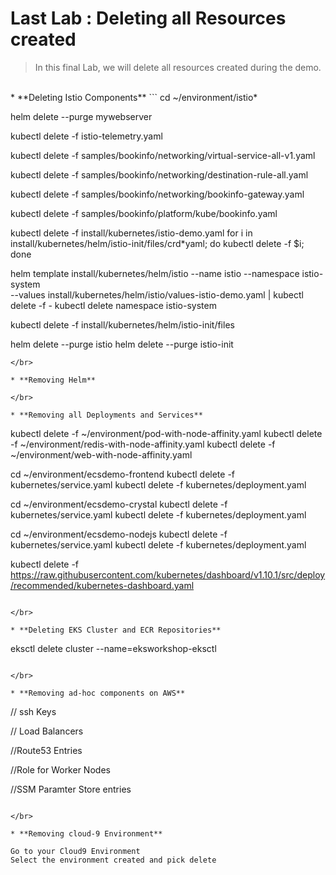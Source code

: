 # Last Lab : Deleting all Resources created

> In this final Lab, we will delete all resources created during the demo.

</br>
* **Deleting Istio Components**
```
cd ~/environment/istio*
 
helm delete --purge mywebserver

kubectl delete -f istio-telemetry.yaml

kubectl delete -f samples/bookinfo/networking/virtual-service-all-v1.yaml

kubectl delete -f samples/bookinfo/networking/destination-rule-all.yaml

kubectl delete -f samples/bookinfo/networking/bookinfo-gateway.yaml

kubectl delete -f samples/bookinfo/platform/kube/bookinfo.yaml

kubectl delete -f install/kubernetes/istio-demo.yaml
for i in install/kubernetes/helm/istio-init/files/crd*yaml; do kubectl delete -f $i; done

helm template install/kubernetes/helm/istio --name istio --namespace istio-system \
    --values install/kubernetes/helm/istio/values-istio-demo.yaml | kubectl delete -f -
kubectl delete namespace istio-system

kubectl delete -f install/kubernetes/helm/istio-init/files


helm delete --purge istio
helm delete --purge istio-init

```
</br>

* **Removing Helm**
```

```
</br>

* **Removing all Deployments and Services**
```
kubectl delete -f ~/environment/pod-with-node-affinity.yaml
kubectl delete -f ~/environment/redis-with-node-affinity.yaml
kubectl delete -f ~/environment/web-with-node-affinity.yaml

cd ~/environment/ecsdemo-frontend
kubectl delete -f kubernetes/service.yaml
kubectl delete -f kubernetes/deployment.yaml

cd ~/environment/ecsdemo-crystal
kubectl delete -f kubernetes/service.yaml
kubectl delete -f kubernetes/deployment.yaml

cd ~/environment/ecsdemo-nodejs
kubectl delete -f kubernetes/service.yaml
kubectl delete -f kubernetes/deployment.yaml

kubectl delete -f https://raw.githubusercontent.com/kubernetes/dashboard/v1.10.1/src/deploy/recommended/kubernetes-dashboard.yaml





```

</br>

* **Deleting EKS Cluster and ECR Repositories**
```


eksctl delete cluster --name=eksworkshop-eksctl


```

</br>

* **Removing ad-hoc components on AWS**
```
// ssh Keys

// Load Balancers

//Route53 Entries

//Role for Worker Nodes


//SSM Paramter Store entries

```

</br>

* **Removing cloud-9 Environment**
```
    Go to your Cloud9 Environment
    Select the environment created and pick delete
```
